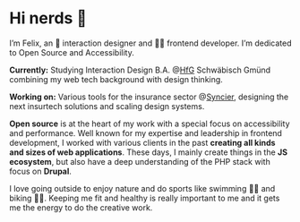 # Hi nerds 👋

I’m Felix, an 🏓  interaction designer and 👨‍💻 frontend developer. I’m dedicated to Open Source and Accessibility.

**Currently:** Studying Interaction Design B.A. @[HfG](https://www.hfg-gmuend.de/) Schwäbisch Gmünd combining my web tech background with design thinking.

**Working on:** Various tools for the insurance sector @[Syncier](https://www.syncier.com/en), designing the next insurtech solutions and scaling design systems.

**Open source** is at the heart of my work with a special focus on accessibility and performance. Well known for my expertise and leadership in frontend development, I worked with various clients in the past **creating all kinds and sizes of web applications**. These days, I mainly create things in the **JS ecosystem**, but also have a deep understanding of the PHP stack with focus on **Drupal**.

I love going outside to enjoy nature and do sports like swimming 🏊‍♂️ and biking 🚴‍♂️. Keeping me fit and healthy is really important to me and it gets me the energy to do the creative work.
